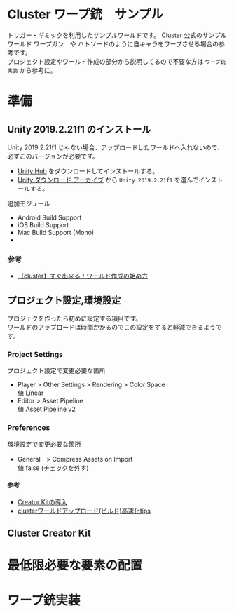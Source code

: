 # Cluster ワープ銃　サンプル
トリガー・ギミックを利用したサンプルワールドです。
Cluster 公式のサンプルワールド ワープガン　や ハトソードのように自キャラをワープさせる場合の参考です。  
プロジェクト設定やワールド作成の部分から説明してるので不要な方は `ワープ銃実装` から参考に。

# 準備
## Unity 2019.2.21f1 のインストール
Unity 2019.2.21f1 じゃない場合、アップロードしたワールドへ入れないので、必ずこのバージョンが必要です。  

- [Unity Hub](https://unity3d.com/jp/get-unity/download) をダウンロードしてインストールする。
- [Unity ダウンロード アーカイブ](https://unity3d.com/jp/get-unity/download/archive)  から `Unity 2019.2.21f1` を選んでインストールする。

追加モジュール
- Android Build Support
- iOS Build Support
- Mac Build Support (Mono)
- 
### 参考
- [【cluster】すぐ出来る！ワールド作成の始め方](https://creator.cluster.mu/2020/02/27/helloworld/)

## プロジェクト設定,環境設定  

プロジェクを作ったら初めに設定する項目です。  
ワールドのアップロードは時間かかるのでこの設定をすると軽減できるようです。  

### Project Settings
プロジェクト設定で変更必要な箇所
- Player > Other Settings > Rendering > Color Space  
値 Linear
-  Editor > Asset Pipeline  
値 Asset Pipeline v2

### Preferences  
環境設定で変更必要な箇所  
- General　> Compress Assets on Import  
値 false (チェックを外す)

#### 参考
- [Creator Kitの導入](https://clustervr.gitbook.io/creatorkit/installation/install-creatorkit/)
- [clusterワールドアップロード(ビルド)高速化tips](https://twitter.com/noir_neo/status/1236619014165549058?s=20)


## Cluster Creator Kit

# 最低限必要な要素の配置


# ワープ銃実装

